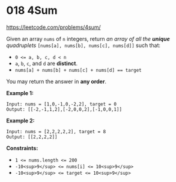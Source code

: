 ﻿# 018 4Sum

https://leetcode.com/problems/4sum/

Given an array `nums` of `n` integers, return *an array of all the **unique** quadruplets* `[nums[a], nums[b], nums[c], nums[d]]` such that:

-   `0 <= a, b, c, d < n`
-   `a`, `b`, `c`, and `d` are **distinct**.
-   `nums[a] + nums[b] + nums[c] + nums[d] == target`

You may return the answer in **any order**.

**Example 1:**

```
Input: nums = [1,0,-1,0,-2,2], target = 0
Output: [[-2,-1,1,2],[-2,0,0,2],[-1,0,0,1]]

```

**Example 2:**

```
Input: nums = [2,2,2,2,2], target = 8
Output: [[2,2,2,2]]

```

**Constraints:**

-   `1 <= nums.length <= 200`
-   `-10<sup>9</sup> <= nums[i] <= 10<sup>9</sup>`
-   `-10<sup>9</sup> <= target <= 10<sup>9</sup>`
